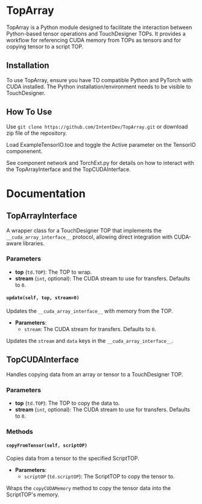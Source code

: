 # TopArray

TopArray is a Python module designed to facilitate the interaction between Python-based tensor operations and TouchDesigner TOPs. It provides a workflow for referencing CUDA memory from TOPs as tensors and for copying tensor to a script TOP.

## Installation

To use TopArray, ensure you have TD compatible Python and PyTorch with CUDA installed. The Python installation/environment needs to be visible to TouchDesigner.

## How To Use

Use `git clone https://github.com/IntentDev/TopArray.git` or download zip file of the repository. 

Load ExampleTensorIO.toe and toggle the Active parameter on the TensorIO componenent. 

See component network and TorchExt.py for details on how to interact with the TopArrayInterface and the TopCUDAInterface.

# Documentation

## TopArrayInterface

A wrapper class for a TouchDesigner TOP that implements the `__cuda_array_interface__` protocol, allowing direct integration with CUDA-aware libraries.

### Parameters

- **top** (`td.TOP`): The TOP to wrap.
- **stream** (`int`, optional): The CUDA stream to use for transfers. Defaults to `0`.


#### `update(self, top, stream=0)`

Updates the `__cuda_array_interface__` with memory from the TOP.

- **Parameters**:
  - `stream`: The CUDA stream for transfers. Defaults to `0`.

Updates the `stream` and `data` keys in the `__cuda_array_interface__`.

## TopCUDAInterface

Handles copying data from an array or tensor to a TouchDesigner TOP.

### Parameters

- **top** (`td.TOP`): The TOP to copy the data to.
- **stream** (`int`, optional): The CUDA stream to use for transfers. Defaults to `0`.

### Methods

#### `copyFromTensor(self, scriptOP)`

Copies data from a tensor to the specified ScriptTOP.

- **Parameters**:
  - `scriptOP` (`td.scriptOP`): The ScriptTOP to copy the tensor to.

Wraps the `copyCUDAMemory` method to copy the tensor data into the ScriptTOP's memory.



